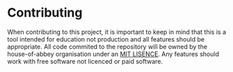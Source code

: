 # Contributing

When contributing to this project, it is important to keep in mind that this is a tool intended for education not production and all features should be appropriate.
All code commited to the repository will be owned by the house-of-abbey organisation under an [MIT LISENCE](https://github.com/house-of-abbey/scratch_vhdl/blob/main/LICENCE).
Any features should work with free software not licenced or paid software.
